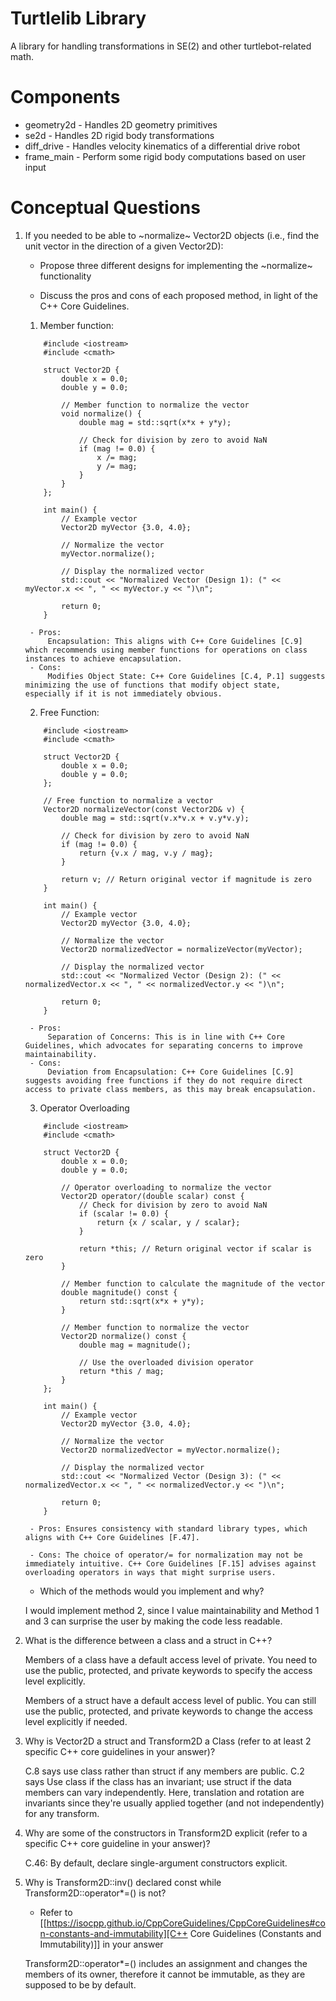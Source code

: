 # Turtlelib Library
A library for handling transformations in SE(2) and other turtlebot-related math.

# Components
- geometry2d - Handles 2D geometry primitives
- se2d - Handles 2D rigid body transformations
- diff_drive - Handles velocity kinematics of a differential drive robot
- frame_main - Perform some rigid body computations based on user input

# Conceptual Questions
1. If you needed to be able to ~normalize~ Vector2D objects (i.e., find the unit vector in the direction of a given Vector2D):
   - Propose three different designs for implementing the ~normalize~ functionality

   - Discuss the pros and cons of each proposed method, in light of the C++ Core Guidelines.
   
   1. Member function:
    ```
        #include <iostream>
        #include <cmath>

        struct Vector2D {
            double x = 0.0;
            double y = 0.0;

            // Member function to normalize the vector
            void normalize() {
                double mag = std::sqrt(x*x + y*y);

                // Check for division by zero to avoid NaN
                if (mag != 0.0) {
                    x /= mag;
                    y /= mag;
                }
            }
        };

        int main() {
            // Example vector
            Vector2D myVector {3.0, 4.0};

            // Normalize the vector
            myVector.normalize();

            // Display the normalized vector
            std::cout << "Normalized Vector (Design 1): (" << myVector.x << ", " << myVector.y << ")\n";

            return 0;
        }

    ```
        - Pros: 
            Encapsulation: This aligns with C++ Core Guidelines [C.9] which recommends using member functions for operations on class instances to achieve encapsulation.
        - Cons:
            Modifies Object State: C++ Core Guidelines [C.4, P.1] suggests minimizing the use of functions that modify object state, especially if it is not immediately obvious.

   2. Free Function:

    ```
        #include <iostream>
        #include <cmath>

        struct Vector2D {
            double x = 0.0;
            double y = 0.0;
        };

        // Free function to normalize a vector
        Vector2D normalizeVector(const Vector2D& v) {
            double mag = std::sqrt(v.x*v.x + v.y*v.y);

            // Check for division by zero to avoid NaN
            if (mag != 0.0) {
                return {v.x / mag, v.y / mag};
            }

            return v; // Return original vector if magnitude is zero
        }

        int main() {
            // Example vector
            Vector2D myVector {3.0, 4.0};

            // Normalize the vector
            Vector2D normalizedVector = normalizeVector(myVector);

            // Display the normalized vector
            std::cout << "Normalized Vector (Design 2): (" << normalizedVector.x << ", " << normalizedVector.y << ")\n";

            return 0;
        }

    ```
        - Pros:
            Separation of Concerns: This is in line with C++ Core Guidelines, which advocates for separating concerns to improve maintainability.
        - Cons:
            Deviation from Encapsulation: C++ Core Guidelines [C.9] suggests avoiding free functions if they do not require direct access to private class members, as this may break encapsulation.

    3. Operator Overloading
    ```
        #include <iostream>
        #include <cmath>

        struct Vector2D {
            double x = 0.0;
            double y = 0.0;

            // Operator overloading to normalize the vector
            Vector2D operator/(double scalar) const {
                // Check for division by zero to avoid NaN
                if (scalar != 0.0) {
                    return {x / scalar, y / scalar};
                }

                return *this; // Return original vector if scalar is zero
            }

            // Member function to calculate the magnitude of the vector
            double magnitude() const {
                return std::sqrt(x*x + y*y);
            }

            // Member function to normalize the vector
            Vector2D normalize() const {
                double mag = magnitude();

                // Use the overloaded division operator
                return *this / mag;
            }
        };

        int main() {
            // Example vector
            Vector2D myVector {3.0, 4.0};

            // Normalize the vector
            Vector2D normalizedVector = myVector.normalize();

            // Display the normalized vector
            std::cout << "Normalized Vector (Design 3): (" << normalizedVector.x << ", " << normalizedVector.y << ")\n";

            return 0;
        }

    ```
        - Pros: Ensures consistency with standard library types, which aligns with C++ Core Guidelines [F.47].

        - Cons: The choice of operator/= for normalization may not be immediately intuitive. C++ Core Guidelines [F.15] advises against overloading operators in ways that might surprise users.

   - Which of the methods would you implement and why?

   I would implement method 2, since I value maintainability and Method 1 and 3 can surprise the user by making the code less readable.

2. What is the difference between a class and a struct in C++?

    Members of a class have a default access level of private.
    You need to use the public, protected, and private keywords to specify the access level explicitly.

    Members of a struct have a default access level of public.
    You can still use the public, protected, and private keywords to change the access level explicitly if needed.

3. Why is Vector2D a struct and Transform2D a Class (refer to at least 2 specific C++ core guidelines in your answer)?

    C.8 says use class rather than struct if any members are public.
    C.2 says Use class if the class has an invariant; use struct if the data members can vary independently. Here, translation and rotation are invariants since they're usually applied together (and not independently) for any transform.

4. Why are some of the constructors in Transform2D explicit (refer to a specific C++ core guideline in your answer)?

    C.46: By default, declare single-argument constructors explicit.


5. Why is Transform2D::inv() declared const while Transform2D::operator*=() is not?
   - Refer to [[https://isocpp.github.io/CppCoreGuidelines/CppCoreGuidelines#con-constants-and-immutability][C++ Core Guidelines (Constants and Immutability)]] in your answer

   Transform2D::operator*=() includes an assignment and changes the members of its owner, therefore it cannot be immutable, as they are supposed to be by default.
